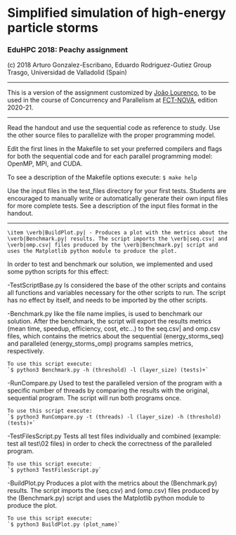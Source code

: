 # Simplified simulation of high-energy particle storms

### EduHPC 2018: Peachy assignment

(c) 2018 Arturo Gonzalez-Escribano, Eduardo Rodriguez-Gutiez
Group Trasgo, Universidad de Valladolid (Spain)

--------------------------------------------------------------

This is a version of the assignment customized by [João Lourenço](https://docentes.fct.unl.pt/joao-lourenco),
to be used in the course  of Concurrency and Parallelism at [FCT-NOVA](www.di.fct.unl.pt), 
edition 2020-21.

--------------------------------------------------------------

Read the handout and use the sequential code as reference to study.
Use the other source files to parallelize with the proper programming model.

Edit the first lines in the Makefile to set your preferred compilers and flags
for both the sequential code and for each parallel programming model: 
OpenMP, MPI, and CUDA.

To see a description of the Makefile options execute:
`$ make help`

Use the input files in the test_files directory for your first tests.
Students are encouraged to manually write or automatically generate
their own input files for more complete tests. See a description of
the input files format in the handout.

--------------------------------------------------------------


    \item \verb|BuildPlot.py| - Produces a plot with the metrics about the \verb|Benchmark.py| results. The script imports the \verb|seq.csv| and \verb|omp.csv| files produced by the \verb|Benchmark.py| script and uses the Matplotlib python module to produce the plot.   

In order to test and benchmark our solution, we implemented and used some python scripts for this effect:

-TestScriptBase.py
    Is considered the base of the other scripts and contains all functions and variables necessary for the other scripts to run. The script has no effect by itself, and needs to be imported by the other scripts.

-Benchmark.py
    like the file name implies, is used to benchmark our solution. After the benchmark, the script will export the results metrics (mean time, speedup, efficiency, cost, etc...) to the seq.csv| and omp.csv files, which contains the metrics about the sequential (energy_storms_seq) and paralleled (energy_storms_omp) programs samples metrics, respectively.
    
    To use this script execute:
    `$ python3 Benchmark.py -h (threshold) -l (layer_size) (tests)+`

-RunCompare.py
    Used to test the paralleled version of the program with a specific number of threads by comparing the results with the original, sequential program. The script will run both programs once.

    To use this script execute:
    `$ python3 RunCompare.py -t (threads) -l (layer_size) -h (threshold) (tests)+`

-TestFilesScript.py
    Tests all test files individually and combined (example: test all test\02 files) in order to check the correctness of the paralleled program.     

    To use this script execute:
    `$ python3 TestFilesScript.py`

-BuildPlot.py
    Produces a plot with the metrics about the (Benchmark.py) results. The script imports the (seq.csv) and (omp.csv) files produced by the (Benchmark.py) script and uses the Matplotlib python module to produce the plot.   

    To use this script execute:
    `$ python3 BuildPlot.py (plot_name)`
